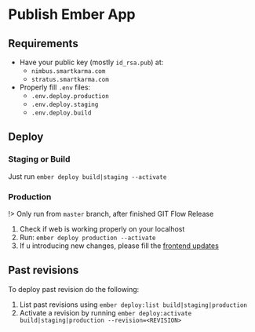 # Publish Ember App

## Requirements

* Have your public key (mostly `id_rsa.pub`) at:
  * `nimbus.smartkarma.com`
  * `stratus.smartkarma.com`
* Properly fill `.env` files:
  * `.env.deploy.production`
  * `.env.deploy.staging`
  * `.env.deploy.build`

## Deploy

### Staging or Build

Just run `ember deploy build|staging --activate`

### Production

!> Only run from `master` branch, after finished GIT Flow Release

1. Check if web is working properly on your localhost
2. Run: `ember deploy production --activate`
3. If u introducing new changes, please fill the [frontend updates](https://foundry.smartkarma.com/frontend-updates)

## Past revisions

To deploy past revision do the following:

1. List past revisions using `ember deploy:list build|staging|production`
2. Activate a revision by running `ember deploy:activate build|staging|production --revision=<REVISION>`
